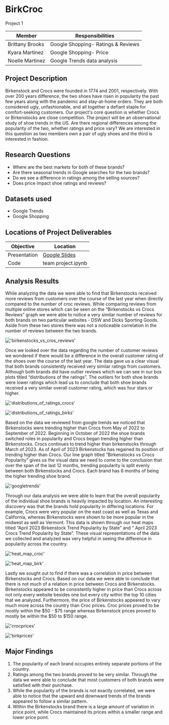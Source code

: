 # BirkCroc
Project 1

| Member  | Responsibilities |
| ------------- | ------------- |
| Brittany Brooks  | Google Shopping- Ratings & Reviews  |
| Kyara Martinez  | Google Shopping- Price  |
| Noelle Martinez | Google Trends data analysis|

## Project Description
Birkenstock and Crocs were founded in 1774 and 2001, respectively. With over 200 years difference, the two shoes have risen in popularity the past few years along with the pandemic and stay-at-home orders. They are both considered ugly, unfashionable, and all together a defiant staple for comfort-seeking customers. 
Our project's core question is whether Crocs or Birkenstocks are close competition. The project will be an observational study of shoe trends in the US. Are there regional differences among the popularity of the two, whether ratings and price vary? We are interested in this question as two members own a pair of ugly shoes and the third is interested in fashion.

## Research Questions
* Where are the best markets for both of these brands?
* Are there seasonal trends in Google searches for the two brands?
* Do we see a difference in ratings among the selling sources?
* Does price impact shoe ratings and reviews?

## Datasets used
* Google Trends
* Google Shopping

## Locations of Project Deliverables
| Objective | Location |
| --------- | -------- |
| Presentation | [Google Slides](https://docs.google.com/presentation/d/1cm8ZG2BboMqsSetozpw5tMyKInp_Iahw8aYyBYXn1VI/edit?usp=sharing/) |
| Code | team project.ipynb |

## Analysis Results

While analyzing the data we were able to find that Birkenstocks received more reviews from customers over the course of the last year when directly compared to the number of croc reviews. While comparing reviews from multiple online stores which can be seen on the “Birkenstocks vs Crocs Reviews” graph we were able to notice a very similar number of reviews for both brands on two particular websites - DSW and Dicks Sporting Goods. Aside from these two stores there was not a noticeable correlation in the number of reviews between the two brands.

!['birkenstocks_vs_cros_reviews']('data/croc_birk_CR.png')

Once we looked over the data regarding the number of customer reviews we wondered if there would be a difference in the overall customer rating of the shoes over the course of the last year. The data gave us a clear visual that both brands consistently received very similar ratings from customers. Although both brands did have outlier reviews which we can see in our box plots titled “distributions of the ratings”. The outliers for both shoe brands were lower ratings which lead us to conclude that both shoe brands received a very similar overall customer rating, which was four stars or higher. 

!['distributions_of_ratings_crocs']('rating_crocs.png')

!['distributions_of_ratings_birks']('rating_birks.png')

Based on the data we reviewed from google trends we noticed that Birkenstocks were trending higher than Crocs from May of 2022 to September of 2022. Beginning in October of 2022 the shoe brands switched roles in popularity and Crocs began trending higher than Birkenstocks. Crocs continues to trend higher than birkenstocks through March of 2023. As of April of 2023 Birkenstocks has regained its position of trending higher than Crocs. Our line graph titled “Birkenstocks vs Crocs Popularity” gives us the visual data we need to come to the conclusion that over the span of the last 12 months, trending popularity is split evenly between both Birkenstocks and Crocs. Each brand has 6 months of being the higher trending shoe brand.

!['googletrends']('images/GoogleTrends.png')

Through our data analysis we were able to learn that the overall popularity of the individual shoe brands is heavily impacted by location. An interesting discovery was that the brands hold popularity in differing locations. For example, Crocs were very popular on the east coast as well as Texas and California, whereas Birkenstocks were shown to be more popular in the midwest as well as Vermont. This data is shown through our heat maps titled “April 2023 Birkenstock Trend Popularity by State” and “ April 2023 Crocs Trend Popularity by State”. These visual representations of the data we collected and analyzed was very helpful in seeing the difference in popularity across the country. 

!['heat_map_croc']('images/choropleth-map-croc.html')

!['heat_map_birk']('images/choropleth-map-birk.html') 

Lastly we sought out to find if there was a correlation in price between Birkenstocks and Crocs. Based on our data we were able to conclude that there is not much of a relation in price between Crocs and Birkenstocks. Birkenstocks appeared to be consistently higher in price than Crocs across not only every website besides one but every city within the top 10 cities that we analyzed. Furthermore, the price of Birkenstocks appeared to vary much more across the country than Croc prices. Croc prices proved to be mostly within the $50 - $75 range whereas Birkenstock prices proved to mostly be within the $50 to $150 range.  

!['crocprices']('price_crocs.png')

!['birkprices']('price_birks.png')

## Major Findings

1. The popularity of each brand occupies entirely separate portions of the country. 
2. Ratings among the two brands proved to be very similar. Through the data we were able to conclude that most customers of both brands were satisfied with their purchase.
3. While the popularity of the brands is not exactly correlated, we were able to notice that the upward and downward trends of the brands appeared to follow a similar pattern.
4. Within the Birkenstocks brand there is a large amount of variation in price point, while Crocs maintained its prices within a smaller range and lower price point.
